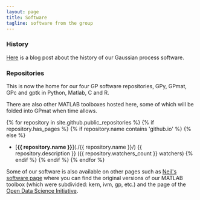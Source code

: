 ```yaml
---
layout: page
title: Software
tagline: software from the group
---
```


### History

[Here](http://inverseprobability.com/2013/11/25/gpy-moving-from-matlab-to-python/) is a blog post about the history of our Gaussian process software.

### Repositories

This is now the home for our four GP software repositories, GPy, GPmat, GPc and gptk in Python, Matlab, C and R.

There are also other MATLAB toolboxes hosted here, some of which will be folded into GPmat when time allows.

{% for repository in site.github.public_repositories %}
{% if repository.has_pages %}
{% if repository.name contains 'github.io' %}
{% else %}
* [**{{ repository.name }}**](./{{ repository.name }}/) {{ repository.description }} ({{ repository.watchers_count }} watchers)
{% endif %}
{% endif %}
{% endfor %}

Some of our software is also available on other pages such as [Neil's software page](http://inverseprobability.com/software.html) where you can find the original versions of our MATLAB toolbox (which were subdivided: kern, ivm, gp, etc.) and the page of the [Open Data Science Initiative](http://opendsi.cc/software.html).


